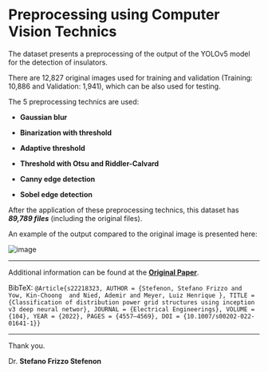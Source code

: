 # Preprocessing using Computer Vision Technics

The dataset presents a preprocessing of the output of the YOLOv5 model for the detection of insulators.

There are 12,827 original images used for training and validation (Training: 10,886 and Validation: 1,941), which can be also used for testing.
 
The 5 preprocessing technics are used:

* **Gaussian blur**

* **Binarization with threshold**

* **Adaptive threshold**

* **Threshold with Otsu and Riddler-Calvard**

* **Canny edge detection**

* **Sobel edge detection**

After the application of these preprocessing technics, this dataset has ***89,789 files*** (including the original files).

An example of the output compared to the original image is presented here:

![image](https://user-images.githubusercontent.com/88292916/203595844-cadc0239-f1aa-4445-9e5c-1626546b63a4.png)

---

Additional information can be found at the **[Original Paper](https://doi.org/10.1007/s00202-022-01641-1)**.

BibTeX:
`@Article{s22218323, AUTHOR = {Stefenon, Stefano Frizzo and Yow, Kin-Choong  and Nied, Ademir and Meyer, Luiz Henrique }, TITLE = {Classification of distribution power grid structures using inception v3 deep neural networ}, JOURNAL = {Electrical Engineerings}, VOLUME = {104}, YEAR = {2022}, PAGES = {4557–4569}, DOI = {10.1007/s00202-022-01641-1}}`

---

Thank you.

Dr. **Stefano Frizzo Stefenon**
